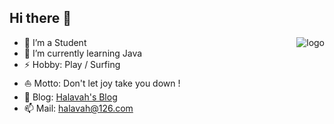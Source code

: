 ## Hi there 👋

<p>
  <img src="https://github-readme-stats.vercel.app/api?username=halavah&theme=flat" alt="logo" align="right" style="margin: auto;"/>
</p>

- 🔭 I’m a Student
- 🌱 I’m currently learning Java
- ⚡ Hobby: Play / Surfing
- ⛵ Motto: Don't let joy take you down !
- 📝 Blog: [Halavah's Blog](https://halavah.tk/)
- 📫 Mail: halavah@126.com


